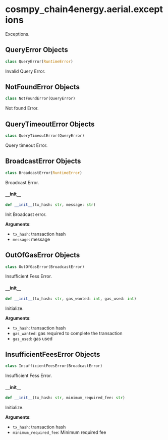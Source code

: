 <a id="cosmpy_lumnetwork.aerial.exceptions"></a>

# cosmpy`_`chain4energy.aerial.exceptions

Exceptions.

<a id="cosmpy_lumnetwork.aerial.exceptions.QueryError"></a>

## QueryError Objects

```python
class QueryError(RuntimeError)
```

Invalid Query Error.

<a id="cosmpy_lumnetwork.aerial.exceptions.NotFoundError"></a>

## NotFoundError Objects

```python
class NotFoundError(QueryError)
```

Not found Error.

<a id="cosmpy_lumnetwork.aerial.exceptions.QueryTimeoutError"></a>

## QueryTimeoutError Objects

```python
class QueryTimeoutError(QueryError)
```

Query timeout Error.

<a id="cosmpy_lumnetwork.aerial.exceptions.BroadcastError"></a>

## BroadcastError Objects

```python
class BroadcastError(RuntimeError)
```

Broadcast Error.

<a id="cosmpy_lumnetwork.aerial.exceptions.BroadcastError.__init__"></a>

#### `__`init`__`

```python
def __init__(tx_hash: str, message: str)
```

Init Broadcast error.

**Arguments**:

- `tx_hash`: transaction hash
- `message`: message

<a id="cosmpy_lumnetwork.aerial.exceptions.OutOfGasError"></a>

## OutOfGasError Objects

```python
class OutOfGasError(BroadcastError)
```

Insufficient Fess Error.

<a id="cosmpy_lumnetwork.aerial.exceptions.OutOfGasError.__init__"></a>

#### `__`init`__`

```python
def __init__(tx_hash: str, gas_wanted: int, gas_used: int)
```

Initialize.

**Arguments**:

- `tx_hash`: transaction hash
- `gas_wanted`: gas required to complete the transaction
- `gas_used`: gas used

<a id="cosmpy_lumnetwork.aerial.exceptions.InsufficientFeesError"></a>

## InsufficientFeesError Objects

```python
class InsufficientFeesError(BroadcastError)
```

Insufficient Fess Error.

<a id="cosmpy_lumnetwork.aerial.exceptions.InsufficientFeesError.__init__"></a>

#### `__`init`__`

```python
def __init__(tx_hash: str, minimum_required_fee: str)
```

Initialize.

**Arguments**:

- `tx_hash`: transaction hash
- `minimum_required_fee`: Minimum required fee

